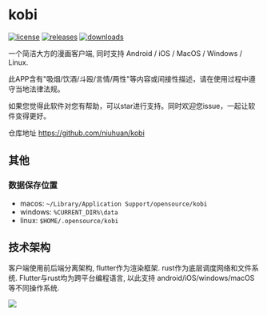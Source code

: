 kobi
=====
[![license](https://img.shields.io/github/license/niuhuan/kobi)](https://raw.githubusercontent.com/niuhuan/kobi/master/LICENSE)
[![releases](https://img.shields.io/github/v/release/niuhuan/kobi)](https://github.com/niuhuan/kobi/releases)
[![downloads](https://img.shields.io/github/downloads/niuhuan/kobi/total)](https://github.com/niuhuan/kobi/releases)

一个简洁大方的漫画客户端, 同时支持 Android / iOS / MacOS / Windows / Linux.

此APP含有"吸烟/饮酒/斗殴/言情/两性"等内容或间接性描述，请在使用过程中遵守当地法律法规。

如果您觉得此软件对您有帮助，可以star进行支持。同时欢迎您issue，一起让软件变得更好。

仓库地址 https://github.com/niuhuan/kobi

## 其他

### 数据保存位置

- macos: `~/Library/Application Support/opensource/kobi`
- windows: `%CURRENT_DIR%\data`
- linux: `$HOME/.opensource/kobi`

## 技术架构

客户端使用前后端分离架构, flutter作为渲染框架. rust作为底层调度网络和文件系统. Flutter与rust均为跨平台编程语言, 以此支持 android/iOS/windows/macOS 等不同操作系统.

![](https://raw.githubusercontent.com/fzyzcjy/flutter_rust_bridge/master/book/logo.png)
